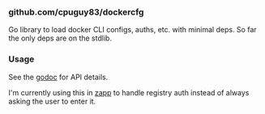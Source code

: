 ### github.com/cpuguy83/dockercfg
Go library to load docker CLI configs, auths, etc. with minimal deps.
So far the only deps are on the stdlib.

### Usage
See the [godoc](https://godoc.org/github.com/cpuguy83/dockercfg) for API details.

I'm currently using this in [zapp](https://github.com/cpuguy83/zapp/blob/d25c43d4cd7ccf29fba184aafbc720a753e1a15d/main.go#L58-L83) to handle registry auth instead of always asking the user to enter it.